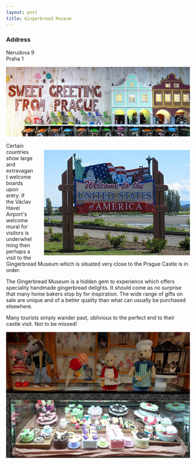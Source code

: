 ```yaml
---
layout: post
title: Gingerbread Museum
---
```


### Address

<p class="message">
Nerudova 9<br>
Praha 1
</p>

![placeholder](public/images/gingerbread-museum-a.jpg)

<img style="float:right;margin:20px 0px 10px 30px" src="public/images/gingerbread-museum-c.jpg" />

Certain countries show large and extravagant welcome boards upon entry. If the Václav Havel Airport's welcome mural for visitors is underwhelming then perhaps a visit to the Gingerbread Museum which is situated very close to the Prague Castle is in order.

The Gingerbread Museum is a hidden gem to experience which offers speciality handmade gingerbread delights. It should come as no surprise that many home bakers stop by for inspiration. The wide range of gifts on sale are unique and of a better quality than what can usually be purchased elsewhere.

Many tourists simply wander past, oblivious to the perfect end to their castle visit. Not to be missed!

![placeholder](public/images/gingerbread-museum-b.jpg)